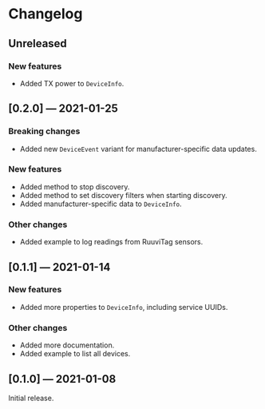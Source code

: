 # Changelog

## Unreleased

### New features

- Added TX power to `DeviceInfo`.

## [0.2.0] — 2021-01-25

### Breaking changes

- Added new `DeviceEvent` variant for manufacturer-specific data updates.

### New features

- Added method to stop discovery.
- Added method to set discovery filters when starting discovery.
- Added manufacturer-specific data to `DeviceInfo`.

### Other changes

- Added example to log readings from RuuviTag sensors.

## [0.1.1] — 2021-01-14

### New features

- Added more properties to `DeviceInfo`, including service UUIDs.

### Other changes

- Added more documentation.
- Added example to list all devices.

## [0.1.0] — 2021-01-08

Initial release.
